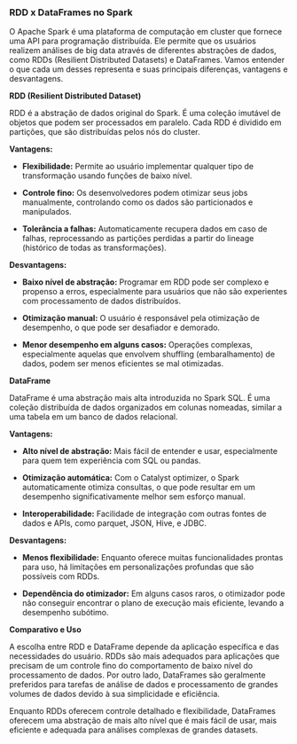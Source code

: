 ### RDD x DataFrames no Spark

O Apache Spark é uma plataforma de computação em cluster que fornece uma API para programação distribuída. Ele permite que os usuários realizem análises de big data através de diferentes abstrações de dados, como RDDs (Resilient Distributed Datasets) e DataFrames. Vamos entender o que cada um desses representa e suas principais diferenças, vantagens e desvantagens.

**RDD (Resilient Distributed Dataset)**

RDD é a abstração de dados original do Spark. É uma coleção imutável de objetos que podem ser processados em paralelo. Cada RDD é dividido em partições, que são distribuídas pelos nós do cluster.

**Vantagens:**

- **Flexibilidade:** Permite ao usuário implementar qualquer tipo de transformação usando funções de baixo nível.

- **Controle fino:** Os desenvolvedores podem otimizar seus jobs manualmente, controlando como os dados são particionados e manipulados.

- **Tolerância a falhas:** Automaticamente recupera dados em caso de falhas, reprocessando as partições perdidas a partir do lineage (histórico de todas as transformações).

**Desvantagens:**

- **Baixo nível de abstração:** Programar em RDD pode ser complexo e propenso a erros, especialmente para usuários que não são experientes com processamento de dados distribuídos.

- **Otimização manual:** O usuário é responsável pela otimização de desempenho, o que pode ser desafiador e demorado.

- **Menor desempenho em alguns casos:** Operações complexas, especialmente aquelas que envolvem shuffling (embaralhamento) de dados, podem ser menos eficientes se mal otimizadas.

**DataFrame**

DataFrame é uma abstração mais alta introduzida no Spark SQL. É uma coleção distribuída de dados organizados em colunas nomeadas, similar a uma tabela em um banco de dados relacional.

**Vantagens:**

- **Alto nível de abstração:** Mais fácil de entender e usar, especialmente para quem tem experiência com SQL ou pandas.

- **Otimização automática:** Com o Catalyst optimizer, o Spark automaticamente otimiza consultas, o que pode resultar em um desempenho significativamente melhor sem esforço manual.

- **Interoperabilidade:** Facilidade de integração com outras fontes de dados e APIs, como parquet, JSON, Hive, e JDBC.

**Desvantagens:**

- **Menos flexibilidade:** Enquanto oferece muitas funcionalidades prontas para uso, há limitações em personalizações profundas que são possíveis com RDDs.

- **Dependência do otimizador:** Em alguns casos raros, o otimizador pode não conseguir encontrar o plano de execução mais eficiente, levando a desempenho subótimo.

**Comparativo e Uso**

A escolha entre RDD e DataFrame depende da aplicação específica e das necessidades do usuário. RDDs são mais adequados para aplicações que precisam de um controle fino do comportamento de baixo nível do processamento de dados. Por outro lado, DataFrames são geralmente preferidos para tarefas de análise de dados e processamento de grandes volumes de dados devido à sua simplicidade e eficiência.

Enquanto RDDs oferecem controle detalhado e flexibilidade, DataFrames oferecem uma abstração de mais alto nível que é mais fácil de usar, mais eficiente e adequada para análises complexas de grandes datasets.